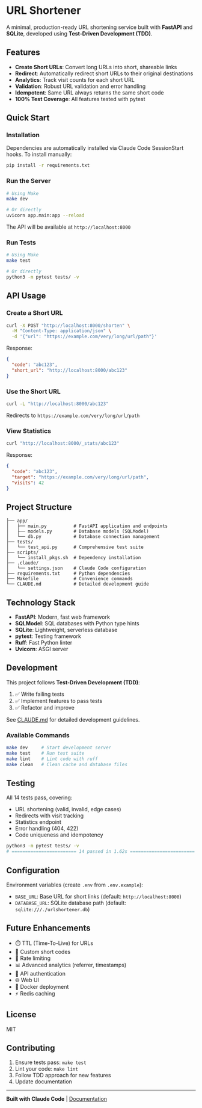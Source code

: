 # URL Shortener

A minimal, production-ready URL shortening service built with **FastAPI** and **SQLite**, developed using **Test-Driven Development (TDD)**.

## Features

- **Create Short URLs**: Convert long URLs into short, shareable links
- **Redirect**: Automatically redirect short URLs to their original destinations
- **Analytics**: Track visit counts for each short URL
- **Validation**: Robust URL validation and error handling
- **Idempotent**: Same URL always returns the same short code
- **100% Test Coverage**: All features tested with pytest

## Quick Start

### Installation

Dependencies are automatically installed via Claude Code SessionStart hooks. To install manually:

```bash
pip install -r requirements.txt
```

### Run the Server

```bash
# Using Make
make dev

# Or directly
uvicorn app.main:app --reload
```

The API will be available at `http://localhost:8000`

### Run Tests

```bash
# Using Make
make test

# Or directly
python3 -m pytest tests/ -v
```

## API Usage

### Create a Short URL

```bash
curl -X POST "http://localhost:8000/shorten" \
  -H "Content-Type: application/json" \
  -d '{"url": "https://example.com/very/long/url/path"}'
```

Response:
```json
{
  "code": "abc123",
  "short_url": "http://localhost:8000/abc123"
}
```

### Use the Short URL

```bash
curl -L "http://localhost:8000/abc123"
```

Redirects to `https://example.com/very/long/url/path`

### View Statistics

```bash
curl "http://localhost:8000/_stats/abc123"
```

Response:
```json
{
  "code": "abc123",
  "target": "https://example.com/very/long/url/path",
  "visits": 42
}
```

## Project Structure

```
├── app/
│   ├── main.py          # FastAPI application and endpoints
│   ├── models.py        # Database models (SQLModel)
│   └── db.py            # Database connection management
├── tests/
│   └── test_api.py      # Comprehensive test suite
├── scripts/
│   └── install_pkgs.sh  # Dependency installation
├── .claude/
│   └── settings.json    # Claude Code configuration
├── requirements.txt     # Python dependencies
├── Makefile             # Convenience commands
└── CLAUDE.md            # Detailed development guide
```

## Technology Stack

- **FastAPI**: Modern, fast web framework
- **SQLModel**: SQL databases with Python type hints
- **SQLite**: Lightweight, serverless database
- **pytest**: Testing framework
- **Ruff**: Fast Python linter
- **Uvicorn**: ASGI server

## Development

This project follows **Test-Driven Development (TDD)**:

1. ✅ Write failing tests
2. ✅ Implement features to pass tests
3. ✅ Refactor and improve

See [CLAUDE.md](CLAUDE.md) for detailed development guidelines.

### Available Commands

```bash
make dev     # Start development server
make test    # Run test suite
make lint    # Lint code with ruff
make clean   # Clean cache and database files
```

## Testing

All 14 tests pass, covering:

- URL shortening (valid, invalid, edge cases)
- Redirects with visit tracking
- Statistics endpoint
- Error handling (404, 422)
- Code uniqueness and idempotency

```bash
python3 -m pytest tests/ -v
# ======================== 14 passed in 1.62s ========================
```

## Configuration

Environment variables (create `.env` from `.env.example`):

- `BASE_URL`: Base URL for short links (default: `http://localhost:8000`)
- `DATABASE_URL`: SQLite database path (default: `sqlite:///./urlshortener.db`)

## Future Enhancements

- ⏱️ TTL (Time-To-Live) for URLs
- 🎨 Custom short codes
- 🚦 Rate limiting
- 📊 Advanced analytics (referrer, timestamps)
- 🔐 API authentication
- 🌐 Web UI
- 🐳 Docker deployment
- ⚡ Redis caching

## License

MIT

## Contributing

1. Ensure tests pass: `make test`
2. Lint your code: `make lint`
3. Follow TDD approach for new features
4. Update documentation

---

**Built with Claude Code** | [Documentation](CLAUDE.md)
